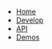 <!-- Documentation licensed under CC BY 4.0 -->
<!-- License available at https://creativecommons.org/licenses/by/4.0/ -->
* [Home]
* [Develop]
* [API]
* [Demos]


<!-- URLS -->
[Home]: /closure-library/
[Develop]: /closure-library/develop
[API]: /closure-library/api
[Demos]: /closure-library/source/closure/goog/demos

